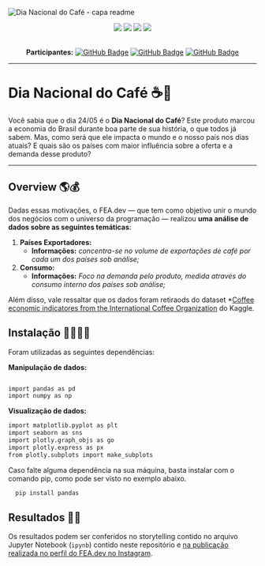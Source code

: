 ![Dia Nacional do Café - capa readme](https://github.com/fea-dev-usp/Dia-Nacional-do-Cafe/assets/122839919/eae38324-f6ed-41c4-8e99-fa5c711afdcd)

<div align="center">
 
 <img src="https://img.shields.io/badge/Python-FFD43B?style=for-the-badge&logo=python&logoColor=blue" />
 <img src="https://img.shields.io/badge/pandas-%23150458.svg?style=for-the-badge&logo=pandas&logoColor=white"/>
 <img src="https://img.shields.io/badge/Matplotlib-%23ffffff.svg?style=for-the-badge&logo=Matplotlib&logoColor=black"/>
 <img src="https://img.shields.io/badge/Instagram-E4405F?style=for-the-badge&logo=instagram&logoColor=white" />

</div>

<br>

<div align="center">

  **Participantes:** <a href="https://github.com/GvFreitas1">[![GitHub Badge](https://img.shields.io/badge/Guilherme_Freitas-100000?style=for-the-badge&logo=GitHub&logoColor=white)](https://github.com/GvFreitas1)</a> 
  <a href="https://github.com/Pennini">[![GitHub Badge](https://img.shields.io/badge/André_Pennini-100000?style=for-the-badge&logo=GitHub&logoColor=white)](https://github.com/Pennini)</a>
  <a href="https://github.com/Vitorak2">[![GitHub Badge](https://img.shields.io/badge/Vitor_Kataymama-100000?style=for-the-badge&logo=GitHub&logoColor=white)](https://github.com/Vitorak2)</a> 

</div>

---

# Dia Nacional do Café ☕🥱

Você sabia que o dia 24/05 é o **Dia Nacional do Café**? Este produto marcou a economia do Brasil durante boa parte de sua história, o que todos já sabem. Mas, como será que ele impacta o mundo e o nosso país nos dias atuais? E quais são os países com maior influência sobre a oferta e a demanda desse produto?

---

## Overview 🌎💰

Dadas essas motivações, o FEA.dev — que tem como objetivo unir o mundo dos negócios com o universo da programação — realizou **uma análise de dados sobre as seguintes temáticas**:

1. **Países Exportadores:**
   - **Informações:** *concentra-se no volume de exportações de café por cada um dos países sob análise;*
2. **Consumo:**
   - **Informações:** *Foco na demanda pelo produto, medida através do consumo interno dos países sob análise;*

Além disso, vale ressaltar que os dados foram retiraods do dataset *[Coffee economic indicatores from the International Coffee Organization](https://www.kaggle.com/datasets/michals22/coffee-dataset) do Kaggle.

## Instalação 👨‍💻👩‍💻

Foram utilizadas as seguintes dependências:

__Manipulação de dados:__
```bash

import pandas as pd
import numpy as np
```

__Visualização de dados:__
```bash
import matplotlib.pyplot as plt
import seaborn as sns
import plotly.graph_objs as go
import plotly.express as px
from plotly.subplots import make_subplots
```

Caso falte alguma dependência na sua máquina, basta instalar com o comando pip, como pode ser visto no exemplo abaixo.
```bash
  pip install pandas
```

## Resultados 💛🖤

Os resultados podem ser conferidos no storytelling contido no arquivo Jupyter Notebook (`ipynb`) contido neste repositório e [na publicação realizada no perfil do FEA.dev no Instagram](https://www.instagram.com/fea.dev/).
